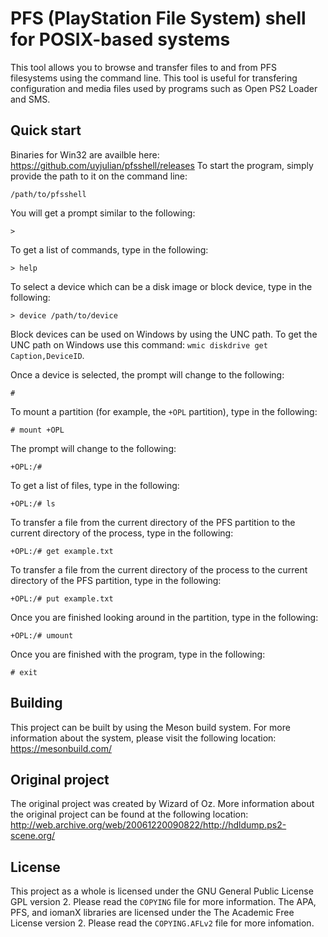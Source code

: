 # PFS (PlayStation File System) shell for POSIX-based systems

This tool allows you to browse and transfer files to and from PFS filesystems
using the command line.
This tool is useful for transfering configuration and media files used by
programs such as Open PS2 Loader and SMS.

## Quick start

Binaries for Win32 are availble here: https://github.com/uyjulian/pfsshell/releases
To start the program, simply provide the path to it on the command line:
```
/path/to/pfsshell
```
You will get a prompt similar to the following:
```
>
```
To get a list of commands, type in the following:
```
> help
```
To select a device which can be a disk image or block device, type in the following:
```
> device /path/to/device
```
Block devices can be used on Windows by using the UNC path. To get the UNC path on Windows use this command: ```wmic diskdrive get Caption,DeviceID```.

Once a device is selected, the prompt will change to the following:
```
#
```
To mount a partition (for example, the `+OPL` partition), type in the following:
```
# mount +OPL
```
The prompt will change to the following:
```
+OPL:/#
```
To get a list of files, type in the following:
```
+OPL:/# ls
```
To transfer a file from the current directory of the PFS partition to the current directory of the process, type in the following:
```
+OPL:/# get example.txt
```
To transfer a file from the current directory of the process to the current directory of the PFS partition, type in the following:
```
+OPL:/# put example.txt
```
Once you are finished looking around in the partition, type in the following:
```
+OPL:/# umount
```
Once you are finished with the program, type in the following:
```
# exit
```

## Building

This project can be built by using the Meson build system. For more information
about the system, please visit the following location: https://mesonbuild.com/

## Original project

The original project was created by Wizard of Oz. More information about the
original project can be found at the following location:
http://web.archive.org/web/20061220090822/http://hdldump.ps2-scene.org/

## License

This project as a whole is licensed under the GNU General Public License GPL
version 2. Please read the `COPYING` file for more information.
The APA, PFS, and iomanX libraries are licensed under the The Academic Free
License version 2. Please read the `COPYING.AFLv2` file for more infomation.

